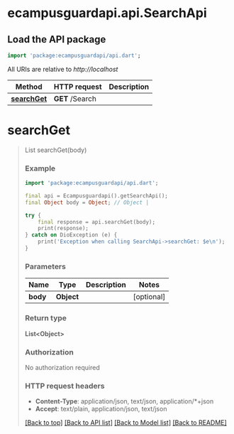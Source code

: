 # ecampusguardapi.api.SearchApi

## Load the API package
```dart
import 'package:ecampusguardapi/api.dart';
```

All URIs are relative to *http://localhost*

Method | HTTP request | Description
------------- | ------------- | -------------
[**searchGet**](SearchApi.md#searchget) | **GET** /Search | 


# **searchGet**
> List<Object> searchGet(body)



### Example
```dart
import 'package:ecampusguardapi/api.dart';

final api = Ecampusguardapi().getSearchApi();
final Object body = Object; // Object | 

try {
    final response = api.searchGet(body);
    print(response);
} catch on DioException (e) {
    print('Exception when calling SearchApi->searchGet: $e\n');
}
```

### Parameters

Name | Type | Description  | Notes
------------- | ------------- | ------------- | -------------
 **body** | **Object**|  | [optional] 

### Return type

**List&lt;Object&gt;**

### Authorization

No authorization required

### HTTP request headers

 - **Content-Type**: application/json, text/json, application/*+json
 - **Accept**: text/plain, application/json, text/json

[[Back to top]](#) [[Back to API list]](../README.md#documentation-for-api-endpoints) [[Back to Model list]](../README.md#documentation-for-models) [[Back to README]](../README.md)

